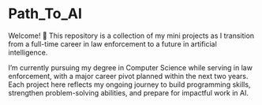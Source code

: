 # Path_To_AI
Welcome! 👋 This repository is a collection of my mini projects as I transition from a full-time career in law enforcement to a future in artificial intelligence.

I’m currently pursuing my degree in Computer Science while serving in law enforcement, with a major career pivot planned within the next two years. Each project here reflects my ongoing journey to build programming skills, strengthen problem-solving abilities, and prepare for impactful work in AI.
